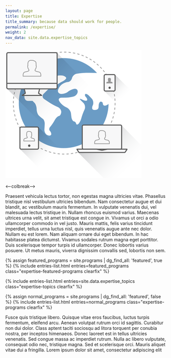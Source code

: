 ```yaml
---
layout: page
title: Expertise
title_summary: because data should work for people.
permalink: /expertise/
weight: 2
nav_data: site.data.expertise_topics
---
```



![Information Management](/images/other/information-management.png)

<--colbreak-->

Praesent vehicula lectus tortor, non egestas magna ultricies vitae. Phasellus tristique nisl vestibulum ultricies bibendum. Nam consectetur augue et dui blandit, ac vestibulum mauris fermentum. In vulputate venenatis dui, vel malesuada lectus tristique in. Nullam rhoncus euismod varius. Maecenas ultrices urna velit, sit amet tristique est congue in. Vivamus ut orci a odio ullamcorper commodo in vel justo. Mauris mattis, felis varius tincidunt imperdiet, tellus urna luctus nisl, quis venenatis augue ante nec dolor. Nullam eu est lorem. Nam aliquam ornare dui eget bibendum. In hac habitasse platea dictumst. Vivamus sodales rutrum magna eget porttitor. Duis scelerisque tempor turpis id ullamcorper. Donec lobortis varius posuere. Ut metus mauris, viverra dignissim convallis sed, lobortis non sem.


{% assign featured_programs = site.programs | dg_find_all: 'featured', true %}
{% include entries-list.html entries=featured_programs class="expertise-featured-programs clearfix" %}

{% include entries-list.html entries=site.data.expertise_topics class="expertise-topics clearfix" %}

{% assign normal_programs = site.programs | dg_find_all: 'featured', false %}
{% include entries-list.html entries=normal_programs class="expertise-programs clearfix" %}

Fusce quis tristique libero. Quisque vitae eros faucibus, luctus turpis fermentum, eleifend arcu. Aenean volutpat rutrum orci id sagittis. Curabitur non dui dolor. Class aptent taciti sociosqu ad litora torquent per conubia nostra, per inceptos himenaeos. Donec laoreet est in tellus ultricies venenatis. Sed congue massa ac imperdiet rutrum. Nulla ac libero vulputate, consequat odio nec, tristique magna. Sed et scelerisque orci. Mauris aliquet vitae dui a fringilla. Lorem ipsum dolor sit amet, consectetur adipiscing elit
